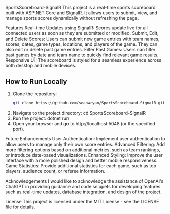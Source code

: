 SportsScoreboard-SignalR
This project is a real-time sports scoreboard built with ASP.NET Core and SignalR. It allows users to submit, view, and manage sports scores dynamically without refreshing the page.

Features
Real-time Updates using SignalR: Scores update live for all connected users as soon as they are submitted or modified.
Submit, Edit, and Delete Scores: Users can submit new game entries with team names, scores, dates, game types, locations, and players of the game. They can also edit or delete past game entries.
Filter Past Games: Users can filter past games by date and team name to quickly find relevant game results.
Responsive UI: The scoreboard is styled for a seamless experience across both desktop and mobile devices.

## How to Run Locally
1. Clone the repository:
   ```bash
   git clone https://github.com/seanwryan/SportsScoreboard-SignalR.git
2. Navigate to the project directory:
cd SportsScoreboard-SignalR
3. Run the project:
dotnet run
4. Open your browser and go to http://localhost:5048 (or the specified port).

Future Enhancements
User Authentication: Implement user authentication to allow users to manage only their own score entries.
Advanced Filtering: Add more filtering options based on additional metrics, such as team rankings, or introduce date-based visualizations.
Enhanced Styling: Improve the user interface with a more polished design and better mobile responsiveness.
Game Statistics: Provide additional statistics for each game, such as top players, audience count, or referee information.

Acknowledgements
I would like to acknowledge the assistance of OpenAI's ChatGPT in providing guidance and code snippets for developing features such as real-time updates, database integration, and design of the project.

License
This project is licensed under the MIT License - see the LICENSE file for details.
